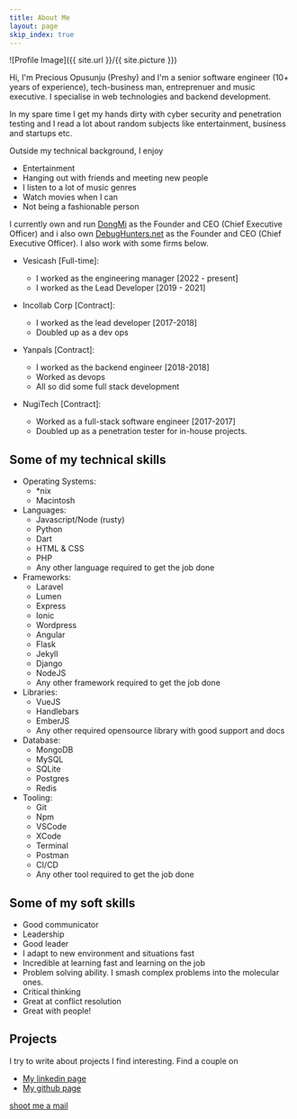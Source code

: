 ```yaml
---
title: About Me
layout: page
skip_index: true
---
```

![Profile Image]({{ site.url }}/{{ site.picture }})

Hi, I'm Precious Opusunju (Preshy) and I'm a senior software engineer (10+ years of experience), tech-business man, entreprenuer and music executive. I specialise in web technologies and backend development. 

In my spare time I get my hands dirty with cyber security and penetration testing 
and I read a lot about random subjects like entertainment, business and startups etc.  

Outside my technical background, I enjoy
- Entertainment
- Hanging out with friends and meeting new people
- I listen to a lot of music genres
- Watch movies when I can
- Not being a fashionable person

I currently own and run [DongMi](https://dongmi.shop) as the Founder and CEO (Chief Executive Officer) and i also own [DebugHunters.net](https://debughunters.net) as the Founder and CEO (Chief Executive Officer). I also work with some firms below.

- Vesicash [Full-time]:
	- I worked as the engineering manager [2022 - present]
	- I worked as the Lead Developer [2019 - 2021]

- Incollab Corp [Contract]:
	- I worked as the lead developer [2017-2018]
	- Doubled up as a dev ops

- Yanpals [Contract]:
	- I worked as the backend engineer [2018-2018]
	- Worked as devops
	- All so did some full stack development

- NugiTech [Contract]:
	- Worked as a full-stack software engineer [2017-2017]
	- Doubled up as a penetration tester for in-house projects.

## Some of my technical skills
- Operating Systems:
	- *nix
	- Macintosh
- Languages:
	- Javascript/Node (rusty)
	- Python
	- Dart
	- HTML & CSS
	- PHP
	- Any other language required to get the job done
- Frameworks:
	- Laravel
	- Lumen
	- Express
	- Ionic
	- Wordpress
	- Angular
	- Flask
	- Jekyll
	- Django
	- NodeJS
	- Any other framework required to get the job done
- Libraries:
	- VueJS
	- Handlebars
	- EmberJS
	- Any other required opensource library with good support and docs
- Database:
	- MongoDB
	- MySQL
	- SQLite
	- Postgres
	- Redis
- Tooling:
	- Git
	- Npm
	- VSCode
	- XCode
	- Terminal
	- Postman
	- CI/CD
	- Any other tool required to get the job done

## Some of my soft skills
- Good communicator
- Leadership
- Good leader
- I adapt to new environment and situations fast
- Incredible at learning fast and learning on the job
- Problem solving ability. I smash complex problems into the molecular ones.
- Critical thinking
- Great at conflict resolution
- Great with people!

## Projects
I try to write about projects I find interesting. Find a couple on
- [My linkedin page](https://linkedin.com/in/masterpreshy)  
- [My github page](https://github.com/Preshy)  

[shoot me a mail](mailto:masterpreshy1@gmail.com)
